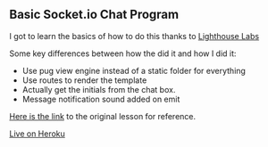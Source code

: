 ## Basic Socket.io Chat Program
I got to learn the basics of how to do this thanks to [Lighthouse Labs](https://www.lighthouselabs.ca/)

Some key differences between how the did it and how I did it:

* Use pug view engine instead of a static folder for everything
* Use routes to render the template
* Actually get the initials from the chat box.
* Message notification sound added on emit

[Here is the link](https://github.com/lighthouse-labs/gitbook-node-chat-tutorial) to the original lesson for reference.

[Live on Heroku](https://lh-chat.herokuapp.com/)